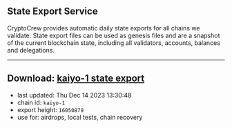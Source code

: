 ## State Export Service
CryptoCrew provides automatic daily state exports for all chains we validate. State export files can be used as genesis files and are a snapshot of the current blockchain state, including all validators, accounts, balances and delegations.

---
**Download: [kaiyo-1 state export](https://dl.ccvalidators.com/SERVICE/kujira/kaiyo-1_export_16050879.json)**
---

- last updated: Thu Dec 14 2023 13:30:48
- chain id: `kaiyo-1`
- export height: `16050879`
- use for: airdrops, local tests, chain recovery

